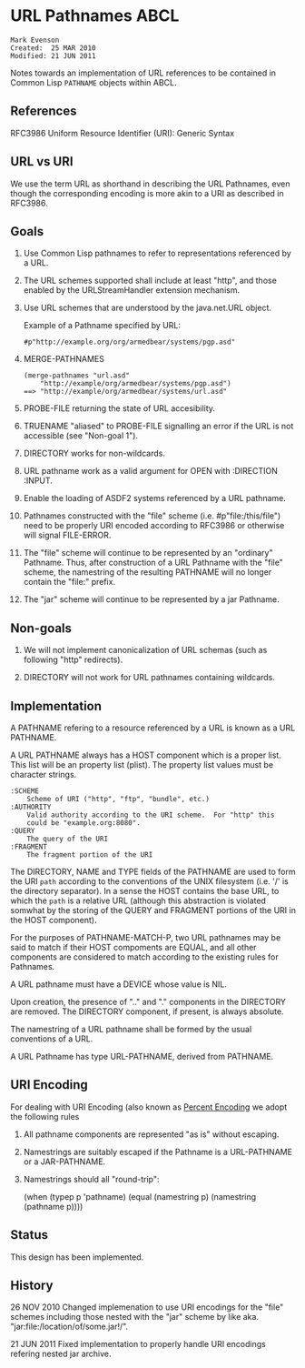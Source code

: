 URL Pathnames ABCL
==================

    Mark Evenson
    Created:  25 MAR 2010
    Modified: 21 JUN 2011

Notes towards an implementation of URL references to be contained in
Common Lisp `PATHNAME` objects within ABCL.


References
----------

RFC3986   Uniform Resource Identifier (URI): Generic Syntax


URL vs URI
----------

We use the term URL as shorthand in describing the URL Pathnames, even
though the corresponding encoding is more akin to a URI as described
in RFC3986.  


Goals
-----

1.  Use Common Lisp pathnames to refer to representations referenced
by a URL.

2.  The URL schemes supported shall include at least "http", and those
enabled by the URLStreamHandler extension mechanism.

3.  Use URL schemes that are understood by the java.net.URL object.

    Example of a Pathname specified by URL:
    
        #p"http://example.org/org/armedbear/systems/pgp.asd"
    
4.  MERGE-PATHNAMES 

        (merge-pathnames "url.asd"
            "http://example/org/armedbear/systems/pgp.asd")
        ==> "http://example/org/armedbear/systems/url.asd"

5.  PROBE-FILE returning the state of URL accesibility.

6.  TRUENAME "aliased" to PROBE-FILE signalling an error if the URL is
not accessible (see "Non-goal 1").

7.  DIRECTORY works for non-wildcards.

8.  URL pathname work as a valid argument for OPEN with :DIRECTION :INPUT.

9.  Enable the loading of ASDF2 systems referenced by a URL pathname.

10.  Pathnames constructed with the "file" scheme
(i.e. #p"file:/this/file") need to be properly URI encoded according
to RFC3986 or otherwise will signal FILE-ERROR.  

11.  The "file" scheme will continue to be represented by an
"ordinary" Pathname.  Thus, after construction of a URL Pathname with
the "file" scheme, the namestring of the resulting PATHNAME will no
longer contain the "file:" prefix.

12.  The "jar" scheme will continue to be represented by a jar
Pathname.


Non-goals 
---------

1.  We will not implement canonicalization of URL schemas (such as
following "http" redirects).

2.  DIRECTORY will not work for URL pathnames containing wildcards.


Implementation
--------------

A PATHNAME refering to a resource referenced by a URL is known as a
URL PATHNAME.

A URL PATHNAME always has a HOST component which is a proper list.
This list will be an property list (plist).  The property list
values must be character strings.

    :SCHEME
        Scheme of URI ("http", "ftp", "bundle", etc.)
    :AUTHORITY   
        Valid authority according to the URI scheme.  For "http" this
        could be "example.org:8080".
    :QUERY
        The query of the URI
    :FRAGMENT
        The fragment portion of the URI
        
The DIRECTORY, NAME and TYPE fields of the PATHNAME are used to form
the URI `path` according to the conventions of the UNIX filesystem
(i.e. '/' is the directory separator).  In a sense the HOST contains
the base URL, to which the `path` is a relative URL (although this
abstraction is violated somwhat by the storing of the QUERY and
FRAGMENT portions of the URI in the HOST component).

For the purposes of PATHNAME-MATCH-P, two URL pathnames may be said to
match if their HOST compoments are EQUAL, and all other components are
considered to match according to the existing rules for Pathnames.

A URL pathname must have a DEVICE whose value is NIL.

Upon creation, the presence of ".." and "." components in the
DIRECTORY are removed.  The DIRECTORY component, if present, is always
absolute.

The namestring of a URL pathname shall be formed by the usual
conventions of a URL.

A URL Pathname has type URL-PATHNAME, derived from PATHNAME.


URI Encoding 
------------

For dealing with URI Encoding (also known as [Percent Encoding]() we
adopt the following rules

[Percent Encoding]: http://en.wikipedia.org/wiki/Percent-encoding

1.  All pathname components are represented "as is" without escaping.

2.  Namestrings are suitably escaped if the Pathname is a URL-PATHNAME
    or a JAR-PATHNAME.

3.  Namestrings should all "round-trip":

    (when (typep p 'pathname)
       (equal (namestring p)
              (namestring (pathname p))))


Status
------

This design has been implemented.


History
-------

26 NOV 2010 Changed implemenation to use URI encodings for the "file"
  schemes including those nested with the "jar" scheme by like
  aka. "jar:file:/location/of/some.jar!/".

21 JUN 2011 Fixed implementation to properly handle URI encodings
  refering nested jar archive.


